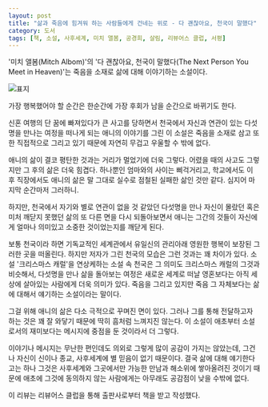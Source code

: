 ```yaml
---
layout: post
title: "삶과 죽음에 힘겨워 하는 사람들에게 건네는 위로 - 다 괜찮아요, 천국이 말했다"
category: 도서
tags: [책, 소설, 사후세계, 미치 앨봄, 공경희, 살림, 리뷰어스 클럽, 서평]
---
```


'미치 앨봄(Mitch Albom)'의
'다 괜찮아요, 천국이 말했다(The Next Person You Meet in Heaven)'는
죽음을 소재로 삶에 대해 이야기하는 소설이다.

![표지](https://images2.imgbox.com/c9/dc/KYOr09in_o.jpg)

가장 행복했어야 할 순간은
한순간에 가장 후회가 남을 순간으로 바뀌기도 한다.

신혼 여행의 단 꿈에 빠져있다가 큰 사고를 당하면서
천국에서 자신과 연관이 있는 다섯명을 만나는 여정을 떠나게 되는 애니의 이야기를 그린 이 소설은
죽음을 소재로 삼고 또한 직접적으로 그리고 있기 때문에
자연히 무겁고 우울할 수 밖에 없다.

애니의 삶이 결코 평탄한 것과는 거리가 멀었기에 더욱 그렇다.
어렸을 때의 사고도 그렇지만 그 후의 삶은 더욱 힘겹다.
하나뿐인 엄마와의 사이는 삐걱거리고,
학교에서도 이 후 직장에서도
애니의 삶은 말 그대로 실수로 점철된 실패한 삶인 것만 같다.
심지어 마지막 순간마저 그러하니.

하지만, 천국에서 자기와 별로 연관이 없을 것 같았던 다섯명을 만나
자신이 몰랐던 혹은 미처 깨닫지 못했던 삶의 또 다른 면을 다시 되돌아보면서
애니는 그간의 것들이 자신에게 얼마나 의미있고 소중한 것이었는지를 깨닫게 된다.

보통 천국이라 하면 기독교적인 세계관에서 유일신의 관리아래 영원한 행복이 보장된 그러한 곳을 떠올린다.
하지만 저자가 그린 천국의 모습은 그런 것과는 꽤 차이가 있다.
소설 '크리스마스 캐럴'을 연상케하는 소설 속 천국은 그 의미도 크리스마스 캐럴의 그것과 비슷해서,
다섯명을 만나 삶을 돌아보는 여정은 새로운 세계로 떠날 영혼보다는
아직 세상에 살아있는 사람에게 더욱 의미가 있다.
죽음을 그리고 있지만 죽음 그 자체보다는 삶에 대해서 얘기하는 소설이라는 말이다.

그걸 위해 애니의 삶은 다소 극적으로 꾸며진 면이 있다.
그러나 그를 통해 전달하고자 하는 것은 꽤 잘 와닿기 때문에 딱히 흠처럼 느껴지진 않는다.
이 소설이 애초부터 소설로서의 재미보다는 메시지에 중점을 둔 것이라서 더 그렇다.

이야기나 메시지는 무난한 편인데도 의외로 그렇게 많이 공감이 가지는 않았는데,
그건 나 자신이 신이나 종교, 사후세계에 별 믿음이 없기 때문이다.
결국 삶에 대해 얘기한다고는 하나
그것은 사후세계와 그곳에서만 가능한 만남과 해소위에 쌓아올려진 것이기 때문에
애초에 그것에 동의하지 않는 사람에게는 아무래도 공감점이 낮을 수밖에 없다.



<div class="im im-info">
이 리뷰는 리뷰어스 클럽을 통해 출판사로부터 책을 받고 작성했다.
</div>
